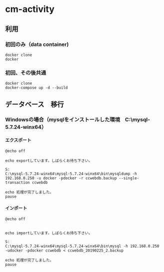# cm-activity

## 利用

### 初回のみ（data container)
```
docker clone
docker
```

### 初回、その後共通

```
docker clone
docker-compose up -d --build
```


## データベース　移行

### Windowsの場合（mysqlをインストールした環境　C:\mysql-5.7.24-winx64）

#### エクスポート

```
@echo off

echo exportしています。しばらくお待ち下さい。

S:
C:\mysql-5.7.24-winx64\mysql-5.7.24-winx64\bin\mysqldump -h 192.168.0.250 -u docker -pdocker -r ccwebdb.backup --single-transaction ccwebdb

echo 処理が完了しました。
pause
```

#### インポート

```
@echo off


echo importしています。しばらくお待ち下さい。

S:
C:\mysql-5.7.24-winx64\mysql-5.7.24-winx64\bin\mysql -h 192.168.0.250  -udocker -pdocker ccwebdb < ccwebdb_20190225_2.backup

echo 処理が完了しました。
pause
```
